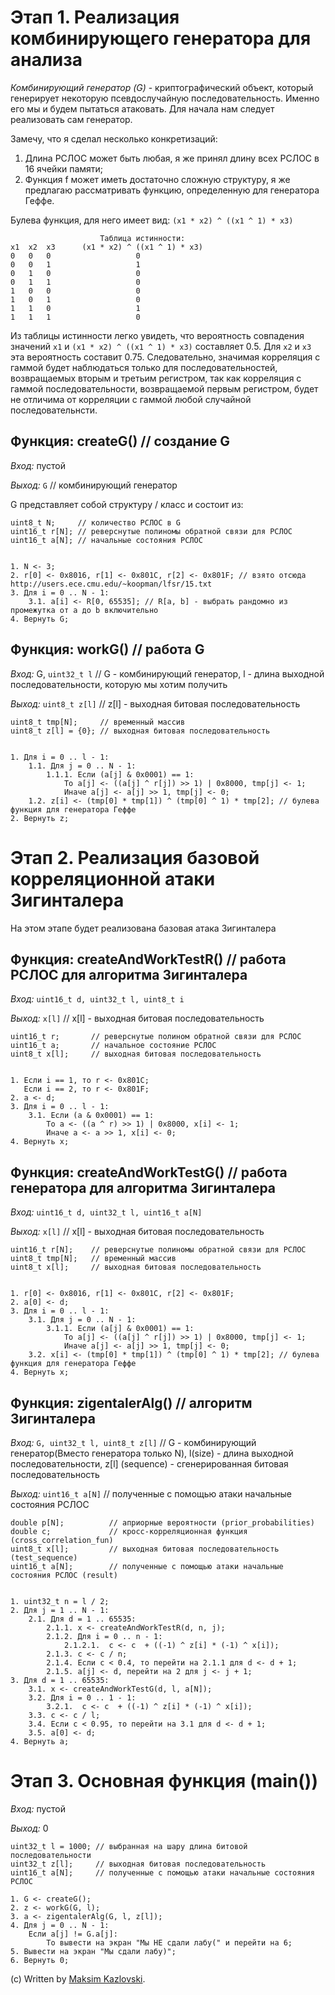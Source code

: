 Этап 1. Реализация комбинирующего генератора для анализа
=========================

*Комбинирующий генератор (G)* - криптографический объект, который генерирует некоторую псевдослучайную последовательность.
Именно его мы и будем пытаться атаковать. Для начала нам следует реализовать сам генератор.

Замечу, что я сделал несколько конкретизаций:
1) Длина РСЛОС может быть любая, я же принял длину всех РСЛОС в 16 ячейки памяти;
2) Функция f может иметь достаточно сложную структуру, я же предлагаю рассматривать функцию, определенную для генератора Геффе.
	
Булева функция, для него имеет вид: `(x1 * x2) ^ ((x1 ^ 1) * x3)`
	
	                    Таблица истинности:	
	x1	x2	x3		(x1 * x2) ^ ((x1 ^ 1) * x3)
	0	0	0		            0
	0	0	1		            1	
	0	1	0		            0
	0	1	1		            0
	1	0	0		            0
	1	0	1		            0
	1	1	0		            1
	1	1	1		            0

Из таблицы истинности легко увидеть, что вероятность совпадения значений `x1` и `(x1 * x2) ^ ((x1 ^ 1) * x3)` составляет 0.5.
Для `x2` и `x3` эта вероятность составит 0.75. Следовательно, значимая корреляция с гаммой будет наблюдаться только для последовательностей, возвращаемых вторым и третьим регистром, так как корреляция с гаммой последовательности, возвращаемой первым регистром, будет не отличима от корреляции с гаммой любой случайной последовательнсти.


Функция: createG() // создание G 
--------------------------  

*Вход:*  пустой 

*Выход:* `G` // комбинирующий генератор


G представляет собой структуру / класс и состоит из:
    
    uint8_t N;     // количество РСЛОС в G	
	uint16_t r[N]; // реверснутые полиномы обратной связи для РСЛОС
	uint16_t a[N]; // начальные состояния РСЛОС	

	
    1. N <- 3;
    2. r[0] <- 0x8016, r[1] <- 0x801C, r[2] <- 0x801F; // взято отсюда http://users.ece.cmu.edu/~koopman/lfsr/15.txt
    3. Для i = 0 .. N - 1:			 
        3.1. a[i] <- R[0, 65535]; // R[a, b] - выбрать рандомно из промежутка от a до b включительно
    4. Вернуть G;
	
	
Функция: workG() // работа G
--------------------------  

*Вход:*  G, `uint32_t l` // G - комбинирующий генератор, l - длина выходной последовательности, которую мы хотим получить

*Выход:* `uint8_t z[l]`  // z[l] - выходная битовая последовательность


    uint8_t tmp[N];     // временный массив    
    uint8_t z[l] = {0}; // выходная битовая последовательность


    1. Для i = 0 .. l - 1:
        1.1. Для j = 0 .. N - 1:
            1.1.1. Если (a[j] & 0x0001) == 1:
                То a[j] <- ((a[j] ^ r[j]) >> 1) | 0x8000, tmp[j] <- 1;
                Иначе a[j] <- a[j] >> 1, tmp[j] <- 0;
        1.2. z[i] <- (tmp[0] * tmp[1]) ^ (tmp[0] ^ 1) * tmp[2]; // булева функция для генератора Геффе
    2. Вернуть z;
		
		
Этап 2. Реализация базовой корреляционной атаки Зигинталера
=========================


На этом этапе будет реализована базовая атака Зигинталера


Функция: createAndWorkTestR() // работа РСЛОС для алгоритма Зигинталера
--------------------------  

*Вход:*  `uint16_t d, uint32_t l, uint8_t i`

*Выход:* `x[l]` // x[l] - выходная битовая последовательность


    uint16_t r;       // реверснутые полином обратной связи для РСЛОС
    uint16_t a;       // начальное состояние РСЛОС
    uint8_t x[l];     // выходная битовая последовательность


    1. Если i == 1, то r <- 0x801C;
       Если i == 2, то r <- 0x801F;  		 
    2. a <- d;
    3. Для i = 0 .. l - 1:	
        3.1. Если (a & 0x0001) == 1:
            То a <- ((a ^ r) >> 1) | 0x8000, x[i] <- 1;
            Иначе a <- a >> 1, x[i] <- 0;	
    4. Вернуть x;

Функция: createAndWorkTestG() // работа генератора для алгоритма Зигинталера
--------------------------  

*Вход:*  `uint16_t d, uint32_t l, uint16_t a[N] `
 
*Выход:* `x[l]` // x[l] - выходная битовая последовательность


    uint16_t r[N];    // реверснутые полиномы обратной связи для РСЛОС
    uint8_t tmp[N];   // временный массив
    uint8_t x[l];     // выходная битовая последовательность


    1. r[0] <- 0x8016, r[1] <- 0x801C, r[2] <- 0x801F; 		 
    2. a[0] <- d;
    3. Для i = 0 .. l - 1:
        3.1. Для j = 0 .. N - 1:
            3.1.1. Если (a[j] & 0x0001) == 1:
                То a[j] <- ((a[j] ^ r[j]) >> 1) | 0x8000, tmp[j] <- 1;
                Иначе a[j] <- a[j] >> 1, tmp[j] <- 0;
        3.2. x[i] <- (tmp[0] * tmp[1]) ^ (tmp[0] ^ 1) * tmp[2]; // булева функция для генератора Геффе
    4. Вернуть x;


Функция: zigentalerAlg() // алгоритм Зигинталера
--------------------------  

*Вход:* `G, uint32_t l, uint8_t z[l]` // G - комбинирующий генератор(Вместо генератора только N), l(size) - длина выходной последовательности, z[l] (sequence) - сгенерированная битовая последовательность

*Выход:* `uint16_t a[N]`              // полученные с помощью атаки начальные состояния РСЛОС


    double p[N];          // априорные вероятности (prior_probabilities)
    double c;             // кросс-корреляционная функция (cross_correlation_fun)
    uint8_t x[l];         // выходная битовая последовательность (test_sequence)
    uint16_t a[N];        // полученные с помощью атаки начальные состояния РСЛОС (result)


    1. uint32_t n = l / 2;
    2. Для j = 1 .. N - 1:
        2.1. Для d = 1 .. 65535:
			2.1.1. x <- createAndWorkTestR(d, n, j);
			2.1.2. Для i = 0 .. n - 1:
				2.1.2.1.  с <- c  + ((-1) ^ z[i] * (-1) ^ x[i]);
			2.1.3. c <- c / n;
			2.1.4. Если c < 0.4, то перейти на 2.1.1 для d <- d + 1;
			2.1.5. a[j] <- d, перейти на 2 для j <- j + 1;							
    3. Для d = 1 .. 65535:
        3.1. x <- createAndWorkTestG(d, l, a[N]);
		3.2. Для i = 0 .. 1 - 1:
            3.2.1.  с <- c  + ((-1) ^ z[i] * (-1) ^ x[i]);
        3.3. c <- c / l;
        3.4. Если c < 0.95, то перейти на 3.1 для d <- d + 1;
        3.5. a[0] <- d;			
    4. Вернуть a;


Этап 3. Основная функция (main())
=========================

*Вход:* пустой

*Выход:* 0	

    uint32_t l = 1000; // выбранная на шару длина битовой последовательности
    uint32_t z[l];     // выходная битовая последовательность
    uint16_t a[N];     // полученные с помощью атаки начальные состояния РСЛОС

    1. G <- createG();
    2. z <- workG(G, l);
    3. a <- zigentalerAlg(G, l, z[l]);
    4. Для j = 0 .. N - 1:
        Если a[j] != G.a[j]:
            То вывести на экран "Мы НЕ сдали лабу(" и перейти на 6;
    5. Вывести на экран "Мы сдали лабу)";
    6. Вернуть 0;

(c) Written by [Maksim Kazlovski](https://github.com/MaksimKazlovski/). 
